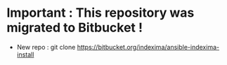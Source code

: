 # Important : This repository was migrated to Bitbucket ! 
* New repo : git clone https://bitbucket.org/indexima/ansible-indexima-install
